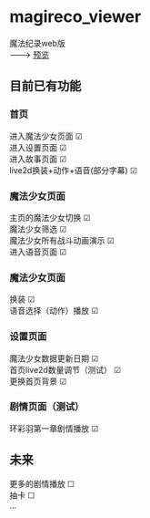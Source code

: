 # magireco_viewer
魔法纪录web版  
---> [预览](https://icegreentee.github.io/magireco_viewer/)

## 目前已有功能
### 首页
进入魔法少女页面 &#9745;  
进入设置页面 &#9745;  
进入故事页面 &#9745;  
live2d换装+动作+语音(部分字幕) &#9745;  
### 魔法少女页面
主页的魔法少女切换 &#9745;  
魔法少女筛选 &#9745;  
魔法少女所有战斗动画演示 &#9745;  
进入语音页面 &#9745;  
### 魔法少女页面
换装 &#9745;  
语音选择（动作）播放 &#9745;  
### 设置页面
魔法少女数据更新日期 &#9745;  
首页live2d数量调节（测试） &#9745;  
更换首页背景 &#9745;  
### 剧情页面（测试）
环彩羽第一章剧情播放 &#9745;  

## 未来
更多的剧情播放 &#9744;  
抽卡 &#9744;  
...